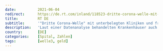 ```yaml
---
date:          2021-06-04
redirect:      https://de.rt.com/inland/118523-dritte-corona-welle-mit-unterbelegten/
title:         RT DE
subtitle:      '"Dritte Corona-Welle" mit unterbelegten Kliniken und fragwürdigen COVID-19-Diagnosen'
description:   'Laut einer Datenanalyse behandelten Krankenhäuser auch im ersten Quartal 2021 weniger Patienten als im gleichen Zeitraum der Vorjahre. Zudem gibt es Hinweise darauf, dass die Anzahl der COVID-19-Patienten möglicherweise aufgebauscht wurde. Finanzielle Anreize könnten dabei eine Rolle spielen.'
country:       [DE]
categories:    [Spital, Zahlen]
tags:          [welle3, geld]
---
```


